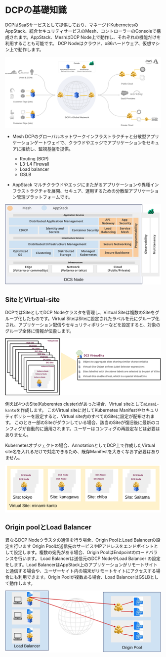 # DCPの基礎知識

DCPはSaaSサービスとして提供しており、マネージドKubernetesのAppStack、統合セキュリティサービスのMesh、コントローラーのConsoleで構成されます。AppStack、MeshはDCP Node上で動作し、それぞれの機能だけを利用することも可能です。
DCP Nodeはクラウド、x86ハードウェア、仮想マシン上で動作します。

![overview](./pics/overview.svg)

- Mesh
DCPのグローバルネットワークインフラストラクチャと分散型アプリケーションゲートウェイで、クラウドやエッジでアプリケーションをセキュアに接続し、監視基盤を提供。
  - Routing (BGP)
  - L3-L4 Firewall
  - Load balancer
  - GSLB

- AppStack
マルチクラウドやエッジにまたがるアプリケーションや異種インフラストラクチャを展開、セキュア、運用するための分散型アプリケーション管理プラットフォームです。

![DCPnode](./pics/dcs_node.svg)

## SiteとVirtual-site

DCPではSiteとしてDCP Nodeクラスタを管理し、Virtual Siteは複数のSiteをグループ化したものです。Virtual SiteはSiteに設定されたラベルを元にグループ化され、アプリケーション配信やセキュリティポリシーなどを設定すると、対象のグループ全体に情報が伝搬します。

![site_vsite](./pics/site_vsite1.svg)

例えば4つのSite(Kuberentes cluster)があった場合、Virtual siteとして`minami-kanto`を作成します。
このVirtual siteに対してKubernetes Manifestやセキュリティポリシーを設定すると、Virtual site内のすべてのSiteに設定が配布されます。
このとき一部のSiteがダウンしている場合、該当のSiteが復旧後に最新のコンフィグが自動的に適用されます。ユーザーはコンフィグの再設定などは必要はありません。

Kubernetesオブジェクトの場合、AnnotationとしてDCP上で作成したVirtual site名を入れるだけで対応できるため、既存Manifestを大きくなおす必要はありません。

![site_vsite2](./pics/site_vsite2.svg)

## Origin poolとLoad Balancer

異なるDCP Nodeクラスタの通信を行う場合、Origin PoolとLoad Balancerの設定を行います
Origin Poolは送信先のサービスやIPアドレスをエンドポイントとして設定します。複数の宛先がある場合、Origin PoolはEndpointのロードバランスを行います。
Load Balancerは送信元のDCP NodeやLoad Balancer の設定をします。Load BalancerはAppStack上のアプリケーションがリモートサイトと通信する場合や、ユーザーサイト内の端末がリモートサイトにアクセスする場合にも利用できます。Origin Poolが複数ある場合、Load BalancerはGSLBとして動作します。

![origin_lb](./pics/origin_lb.svg)